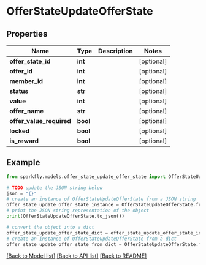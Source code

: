 # OfferStateUpdateOfferState


## Properties

Name | Type | Description | Notes
------------ | ------------- | ------------- | -------------
**offer_state_id** | **int** |  | [optional] 
**offer_id** | **int** |  | [optional] 
**member_id** | **int** |  | [optional] 
**status** | **str** |  | [optional] 
**value** | **int** |  | [optional] 
**offer_name** | **str** |  | [optional] 
**offer_value_required** | **bool** |  | [optional] 
**locked** | **bool** |  | [optional] 
**is_reward** | **bool** |  | [optional] 

## Example

```python
from sparkfly.models.offer_state_update_offer_state import OfferStateUpdateOfferState

# TODO update the JSON string below
json = "{}"
# create an instance of OfferStateUpdateOfferState from a JSON string
offer_state_update_offer_state_instance = OfferStateUpdateOfferState.from_json(json)
# print the JSON string representation of the object
print(OfferStateUpdateOfferState.to_json())

# convert the object into a dict
offer_state_update_offer_state_dict = offer_state_update_offer_state_instance.to_dict()
# create an instance of OfferStateUpdateOfferState from a dict
offer_state_update_offer_state_from_dict = OfferStateUpdateOfferState.from_dict(offer_state_update_offer_state_dict)
```
[[Back to Model list]](../README.md#documentation-for-models) [[Back to API list]](../README.md#documentation-for-api-endpoints) [[Back to README]](../README.md)


